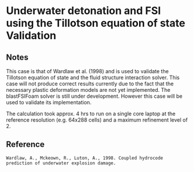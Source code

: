 # Underwater detonation and FSI using the Tillotson equation of state Validation

## Notes

This case is that of Wardlaw et al. (1998) and is used to validate the Tillotson equation of state and the fluid structure interaction solver. This case will not produce correct results currently due to the fact that the necessary plastic deformation models are not yet implemented. The blastFSIFoam solver is still under development. However this case will be used to validate its implementation.

The calculation took approx. 4 hrs to run on a single core laptop at the reference resolution (e.g. 64x288 cells) and a maximum refinement level of 2.


## Reference

```
Wardlaw, A., Mckeown, R., Luton, A., 1998. Coupled hydrocode prediction of underwater explosion damage.


```

